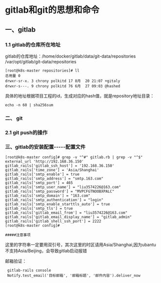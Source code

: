 # gitlab和git的思想和命令

## 一、gitlab

### 1.1 gitlab的仓库所在地址

gitlab的仓库地址：/home/docker/gitlab/data/git-data/repositories   /var/opt/gitlab/git-data/repositories

```shell
[root@k8s-master repositories]# ll
总用量 0
drwxr-sr-x. 3 chrony polkitd 17 8月  20 21:07 +gitaly
drwxr-s---. 9 chrony polkitd 76 6月  27 09:03 @hashed

```

具体的地址根据项目工程的id，生成对应的hash值，就是repository地址目录：

```shell
echo -n 60 | sha256sum
```





### 二、 git

### 2.1 git push的操作

### 三、gitlab的安装配置-----配置文件

```shell
[root@k8s-master config]# grep -v "^#" gitlab.rb | grep -v "^$"
external_url 'http://192.168.36.150'
gitlab_rails['gitlab_ssh_host'] = '192.168.36.150'
gitlab_rails['time_zone'] = 'Asia/Shanghai'
gitlab_rails['smtp_enable'] = true
gitlab_rails['smtp_address'] = "smtp.163.com"
gitlab_rails['smtp_port'] = 465
gitlab_rails['smtp_user_name'] = "liu3574226@163.com"
gitlab_rails['smtp_password'] = "MVPCFGTNOOBXPALC"
gitlab_rails['smtp_domain'] = "163.com"
gitlab_rails['smtp_authentication'] = "login"
gitlab_rails['smtp_enable_starttls_auto'] = true
gitlab_rails['smtp_tls'] = true
gitlab_rails['gitlab_email_from'] = "liu3574226@163.com"
gitlab_rails['gitlab_email_display_name'] = "gitlab_admin"
gitlab_rails['gitlab_shell_ssh_port'] = 2222
[root@k8s-master config]#

#####注意事项
```

这里的字符串一定要用双引号，其次这里的时区请用Asia/Shanghai,因为ubantu不支持Asia/Beijing，会导致gitlab启动报错

邮箱验证：

```shell
 gitlab-rails console
 Notify.test_email('目标邮箱', '邮箱标题', '邮件内容').deliver_now
```

